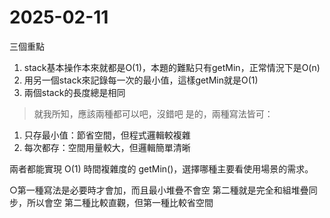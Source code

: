 # 2025-02-11
三個重點
1. stack基本操作本來就都是O(1)，本題的難點只有getMin，正常情況下是O(n)
2. 用另一個stack來記錄每一次的最小值，這樣getMin就是O(1)
3. 兩個stack的長度總是相同

>就我所知，應該兩種都可以吧，沒錯吧
是的，兩種寫法皆可：

1. 只存最小值：節省空間，但程式邏輯較複雜
2. 每次都存：空間用量較大，但邏輯簡單清晰

兩者都能實現 O(1) 時間複雜度的 getMin()，選擇哪種主要看使用場景的需求。

○第一種寫法是必要時才會加，而且最小堆疊不會空
第二種就是完全和組堆疊同步，所以會空
第二種比較直觀，但第一種比較省空間

